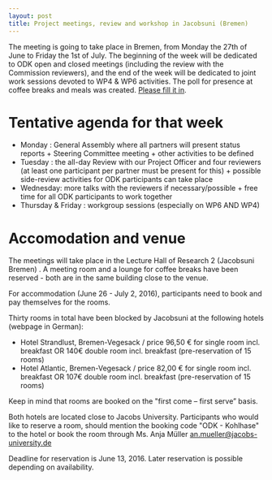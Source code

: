 ```yaml
---
layout: post
title: Project meetings, review and workshop in Jacobsuni (Bremen)
---
```


The meeting is going to take place in Bremen, from Monday the 27th of June to Friday the 1st of July. The beginning of the week will be dedicated to ODK open and closed meetings (including the review with the Commission reviewers), and the end of the week will be dedicated to joint work sessions devoted to WP4 & WP6 activities.
The poll for presence at coffee breaks and meals was created. [Please fill it in](https://framadate.org/UVLeP6qgpHinTuU2).

# Tentative agenda for that week

- Monday : General Assembly where all partners will present status reports + Steering Committee meeting + other activities to be defined
- Tuesday : the all-day Review with our Project Officer and four reviewers (at least one participant per partner must be present for this) + possible side-review activities for ODK participants can take place 
- Wednesday: more talks with the reviewers if necessary/possible + free time for all ODK participants to work together 
- Thursday & Friday : workgroup sessions (especially on WP6 AND WP4)


# Accomodation and venue

The meetings will take place in the Lecture Hall of Research 2 (Jacobsuni Bremen) . 
A meeting room and a lounge for coffee breaks have been reserved - both are in the same building close to the venue.  

For accommodation (June 26 - July 2, 2016), participants need to book and pay themselves for the rooms.

Thirty rooms in total have been blocked by Jacobsuni at the following hotels (webpage in German):

- Hotel Strandlust, Bremen-Vegesack / price 96,50 € for single room incl. breakfast OR 140€ double room incl. breakfast (pre-reservation of 15 rooms) 
- Hotel Atlantic, Bremen-Vegesack /  price 82,00 € for single room incl. breakfast OR 107€ double room incl. breakfast (pre-reservation of 15 rooms) 

Keep in mind that rooms are booked on the "first come – first serve” basis.

Both hotels are located close to Jacobs University. Participants who would like to reserve a room, should mention the booking code "ODK - Kohlhase" to the hotel or book the room through Ms. Anja Müller an.mueller@jacobs-university.de

Deadline for reservation is June 13, 2016. Later reservation is possible depending on availability. 
